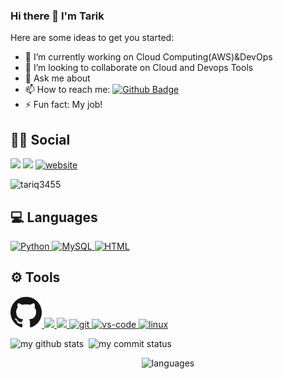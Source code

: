 ### Hi there 👋 I'm Tarik

<!--
**tariq3455/tariq3455** is a ✨ _special_ ✨ repository because its `README.md` (this file) appears on your GitHub profile.
--->
Here are some ideas to get you started:

- 🔭 I’m currently working on Cloud Computing(AWS)&DevOps
- 👯 I’m looking to collaborate on Cloud and Devops Tools
- 💬 Ask me about 
- 📫 How to reach me: [![Github Badge](https://img.shields.io/badge/-Github-000?style=quare&labelColor=000&logo=Github&logoColor=white&link=link)](https://github.com/tariq3455)
- ⚡ Fun fact: My job!

## :man::woman: Social
[![](https://img.shields.io/badge/linkedin-%230077B5.svg?&style=for-the-badge&logo=linkedin&logoColor=white)](https://www.linkedin.com/in/tar%C4%B1k-u-944037214/)
[![](https://img.shields.io/badge/medium-%2312100E.svg?&style=for-the-badge&logo=medium&logoColor=white)](https://medium.com/@tariqu)
[![website](https://img.shields.io/badge/gmail-f1f2f6.svg?&style=for-the-badge&logo=gmail&logoColor=red)](mailto:trkysl55@gmail.com)
<p align="left"> <img src="https://komarev.com/ghpvc/?username=tariq3455" alt="tariq3455" /> </p>



## 💻 Languages

<a href="#" target="_blank"> <img src="https://juniortech.org/wp-content/uploads/2017/04/python-software-logo-300x158.jpg" alt="Python" height="70"/> </a>
<a href="#" target="_blank"> <img src="https://upload.wikimedia.org/wikipedia/commons/thumb/3/38/SQLite370.svg/1200px-SQLite370.svg.png" alt="MySQL" height="70"/> </a>
<a href="#" target="_blank"> <img src="https://e7.pngegg.com/pngimages/390/229/png-clipart-logo-html5-brand-design-text-logo.png" alt="HTML" height="70"/> </a>

## ⚙ Tools

<a href="#" target="_blank"> <img src="https://raw.githubusercontent.com/github/explore/78df643247d429f6cc873026c0622819ad797942/topics/github/github.png" alt="gitHub" height="50"/> </a>
<a href="#" target="_blank"> <img src="https://zappysys.com/blog/wp-content/uploads/2018/07/jira-logo.jpg" height="50"/> </a>
<a href="#" target="_blank"> <img src="https://upload.wikimedia.org/wikipedia/commons/thumb/b/b9/Slack_Technologies_Logo.svg/1280px-Slack_Technologies_Logo.svg.png" height="50"/> </a>
<a href="#" target="_blank"> <img src="https://www.vectorlogo.zone/logos/git-scm/git-scm-icon.svg" alt="git" height="50"/> </a>
<a href="#" target="_blank"> <img src="https://www.pngitem.com/pimgs/m/80-800968_vscode-visual-studio-logo-png-transparent-png.png" alt="vs-code" height="50"/> </a>
<a href="#" target="_blank"> <img src="https://upload.wikimedia.org/wikipedia/commons/thumb/3/35/Tux.svg/225px-Tux.svg.png" alt="linux" height="60"/> </a> 

</p>
<p align="left">
<img src="https://github-readme-stats.vercel.app/api?username=tariq3455&theme=chartreuse-dark" alt="my github stats" width="49%"/>&nbsp;
<img src="https://github-readme-streak-stats.herokuapp.com/?user=tariq3455&theme=chartreuse-dark" alt="my commit status" width="49%" /> </p>
<p align="center"> <img src="https://github-readme-stats.vercel.app/api/top-langs/?username=tariq3455&theme=chartreuse-dark&layout=compact" alt="languages" width="50%" > </p> 


